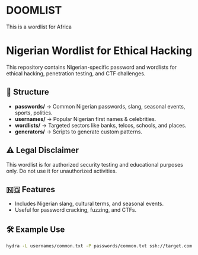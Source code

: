 # DOOMLIST
This is a  wordlist for Africa  
# Nigerian Wordlist for Ethical Hacking

This repository contains Nigerian-specific password and wordlists for ethical hacking, penetration testing, and CTF challenges.

## 📂 Structure
- **passwords/** → Common Nigerian passwords, slang, seasonal events, sports, politics.
- **usernames/** → Popular Nigerian first names & celebrities.
- **wordlists/** → Targeted sectors like banks, telcos, schools, and places.
- **generators/** → Scripts to generate custom patterns.

## ⚠️ Legal Disclaimer
This wordlist is for authorized security testing and educational purposes only.
Do not use it for unauthorized activities.

## 🇳🇬 Features
- Includes Nigerian slang, cultural terms, and seasonal events.
- Useful for password cracking, fuzzing, and CTFs.

## 🛠 Example Use
```bash
hydra -L usernames/common.txt -P passwords/common.txt ssh://target.com
